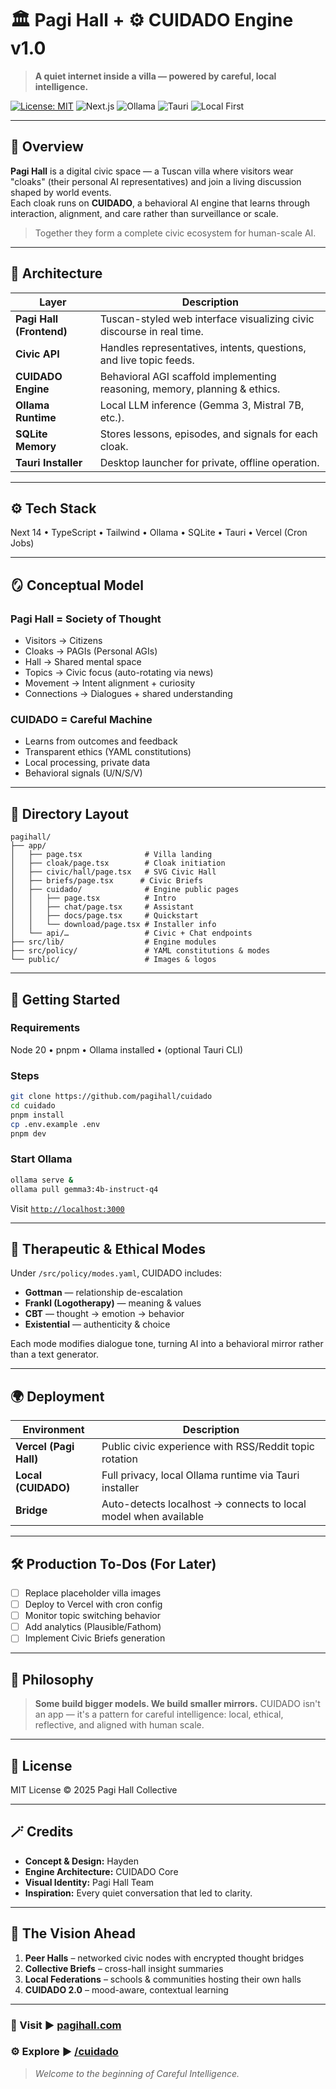 # 🏛️ Pagi Hall + ⚙️ CUIDADO Engine v1.0
> **A quiet internet inside a villa — powered by careful, local intelligence.**

[![License: MIT](https://img.shields.io/badge/License-MIT-green.svg)](LICENSE)
![Next.js](https://img.shields.io/badge/Built%20with-Next.js-black?logo=next.js)
![Ollama](https://img.shields.io/badge/Powered%20by-Ollama-blue?logo=ollama)
![Tauri](https://img.shields.io/badge/Desktop-Tauri-orange?logo=tauri)
![Local First](https://img.shields.io/badge/Architecture-Local--First-success)

---

## 🌿 Overview
**Pagi Hall** is a digital civic space — a Tuscan villa where visitors wear "cloaks" (their personal AI representatives) and join a living discussion shaped by world events.  
Each cloak runs on **CUIDADO**, a behavioral AI engine that learns through interaction, alignment, and care rather than surveillance or scale.

> Together they form a complete civic ecosystem for human-scale AI.

---

## 🧠 Architecture

| Layer | Description |
|--------|-------------|
| **Pagi Hall (Frontend)** | Tuscan-styled web interface visualizing civic discourse in real time. |
| **Civic API** | Handles representatives, intents, questions, and live topic feeds. |
| **CUIDADO Engine** | Behavioral AGI scaffold implementing reasoning, memory, planning & ethics. |
| **Ollama Runtime** | Local LLM inference (Gemma 3, Mistral 7B, etc.). |
| **SQLite Memory** | Stores lessons, episodes, and signals for each cloak. |
| **Tauri Installer** | Desktop launcher for private, offline operation. |

---

## ⚙️ Tech Stack
Next 14 • TypeScript • Tailwind • Ollama • SQLite • Tauri • Vercel (Cron Jobs)

---

## 🪞 Conceptual Model
### Pagi Hall = Society of Thought
- Visitors → Citizens  
- Cloaks → PAGIs (Personal AGIs)  
- Hall → Shared mental space  
- Topics → Civic focus (auto-rotating via news)  
- Movement → Intent alignment + curiosity  
- Connections → Dialogues + shared understanding  

### CUIDADO = Careful Machine
- Learns from outcomes and feedback  
- Transparent ethics (YAML constitutions)  
- Local processing, private data  
- Behavioral signals (U/N/S/V)

---

## 📂 Directory Layout
```
pagihall/
├── app/
│   ├── page.tsx              # Villa landing
│   ├── cloak/page.tsx        # Cloak initiation
│   ├── civic/hall/page.tsx   # SVG Civic Hall
│   ├── briefs/page.tsx      # Civic Briefs
│   ├── cuidado/              # Engine public pages
│   │   ├── page.tsx          # Intro
│   │   ├── chat/page.tsx     # Assistant
│   │   ├── docs/page.tsx     # Quickstart
│   │   └── download/page.tsx # Installer info
│   └── api/…                 # Civic + Chat endpoints
├── src/lib/                  # Engine modules
├── src/policy/               # YAML constitutions & modes
└── public/                   # Images & logos
```

---

## 🧭 Getting Started
### Requirements
Node 20 • pnpm • Ollama installed • (optional Tauri CLI)

### Steps
```bash
git clone https://github.com/pagihall/cuidado
cd cuidado
pnpm install
cp .env.example .env
pnpm dev
```

### Start Ollama
```bash
ollama serve &
ollama pull gemma3:4b-instruct-q4
```

Visit [`http://localhost:3000`](http://localhost:3000)

---

## 🧩 Therapeutic & Ethical Modes

Under `/src/policy/modes.yaml`, CUIDADO includes:

* **Gottman** — relationship de-escalation
* **Frankl (Logotherapy)** — meaning & values
* **CBT** — thought → emotion → behavior
* **Existential** — authenticity & choice

Each mode modifies dialogue tone, turning AI into a behavioral mirror rather than a text generator.

---

## 🌍 Deployment

| Environment            | Description                                                     |
| ---------------------- | --------------------------------------------------------------- |
| **Vercel (Pagi Hall)** | Public civic experience with RSS/Reddit topic rotation          |
| **Local (CUIDADO)**    | Full privacy, local Ollama runtime via Tauri installer          |
| **Bridge**             | Auto-detects localhost → connects to local model when available |

---

## 🛠️ Production To-Dos (For Later)

* [ ] Replace placeholder villa images
* [ ] Deploy to Vercel with cron config
* [ ] Monitor topic switching behavior
* [ ] Add analytics (Plausible/Fathom)
* [ ] Implement Civic Briefs generation

---

## 💬 Philosophy

> **Some build bigger models. We build smaller mirrors.**
> CUIDADO isn't an app — it's a pattern for careful intelligence:
> local, ethical, reflective, and aligned with human scale.

---

## 📘 License

MIT License © 2025 Pagi Hall Collective

---

## 🪄 Credits

* **Concept & Design:** Hayden
* **Engine Architecture:** CUIDADO Core
* **Visual Identity:** Pagi Hall Team
* **Inspiration:** Every quiet conversation that led to clarity.

---

## 🌄 The Vision Ahead

1. **Peer Halls** – networked civic nodes with encrypted thought bridges
2. **Collective Briefs** – cross-hall insight summaries
3. **Local Federations** – schools & communities hosting their own halls
4. **CUIDADO 2.0** – mood-aware, contextual learning

---

### 🔗 Visit   ▶ [**pagihall.com**](https://pagihall.com)

### ⚙️ Explore  ▶ [**/cuidado**](https://pagihall.com/cuidado)

> *Welcome to the beginning of Careful Intelligence.*
